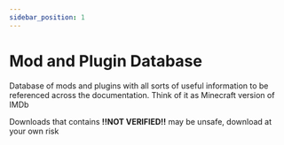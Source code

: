 ```yaml
---
sidebar_position: 1
---
```


# Mod and Plugin Database

Database of mods and plugins with all sorts of useful information to be referenced across the documentation.
Think of it as Minecraft version of IMDb

Downloads that contains **!!NOT VERIFIED!!** may be unsafe, download at your own risk